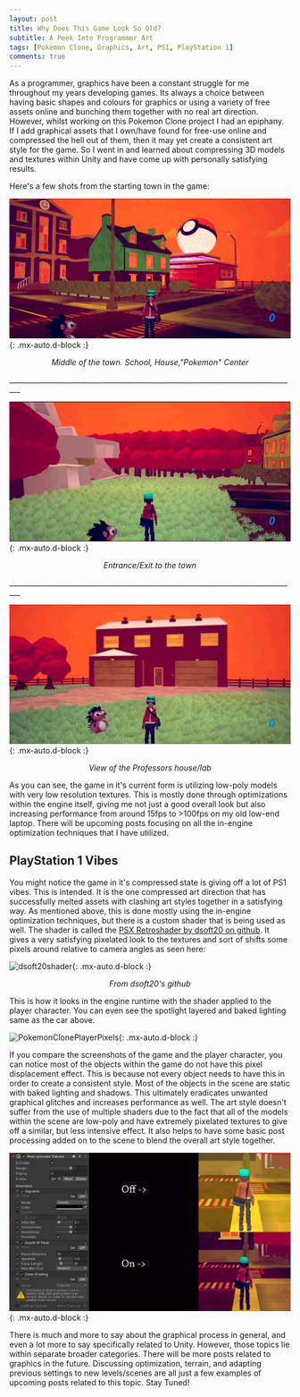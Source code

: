 ```yaml
---
layout: post
title: Why Does This Game Look So Old?
subtitle: A Peek Into Programmer Art
tags: [Pokemon Clone, Graphics, Art, PS1, PlayStation 1]
comments: true
---
```


As a programmer, graphics have been a constant struggle for me throughout my years developing games. Its always a choice between having basic shapes and colours for graphics or using a variety of free assets online and bunching them together with no real art direction. However, whilst working on this Pokemon Clone project I had an epiphany. If I add graphical assets that I own/have found for free-use online and compressed the hell out of them, then it may yet create a consistent art style for the game. So I went in and learned about compressing 3D models and textures within Unity and have come up with personally satisfying results.

Here's a few shots from the starting town in the game:

![GameShot1](/assets/img/GameShot1.png){: .mx-auto.d-block :}
<div align="center"><i>Middle of the town. School, House,"Pokemon" Center</i></div>

<p>_________________________________________________________________________________</p>

![GameShot2](/assets/img/GameShot2.png){: .mx-auto.d-block :}
<div align="center"><i>Entrance/Exit to the town</i></div>

<p>_________________________________________________________________________________</p>

![GameShot3](/assets/img/GameShot3.png){: .mx-auto.d-block :}
<div align="center"><i>View of the Professors house/lab</i></div>

As you can see, the game in it's current form is utilizing low-poly models with very low resolution textures. This is mostly done through optimizations within the engine itself, giving me not just a good overall look but also increasing performance from around 15fps to >100fps on my old low-end laptop. There will be upcoming posts focusing on all the in-engine optimization techniques that I have utilized.

## PlayStation 1 Vibes

You might notice the game in it's compressed state is giving off a lot of PS1 vibes. This is intended. It is the one compressed art direction that has successfully melted assets with clashing art styles together in a satisfying way. As mentioned above, this is done mostly using the in-engine optimization techniques, but there is a custom shader that is being used as well. The shader is called the [PSX Retroshader by dsoft20 on github](hhttps://github.com/dsoft20/psx_retroshader). It gives a very satisfying pixelated look to the textures and sort of shifts some pixels around relative to camera angles as seen here: 

![dsoft20shader](https://camo.githubusercontent.com/dadfa3aa3999588b8729968460b34f1db8eb8c42183914bef7dcc8ab95028a44/687474703a2f2f692e696d6775722e636f6d2f6d7934333851582e676966){: .mx-auto.d-block :}
<div align="center"><i>From dsoft20's github</i></div>

This is how it looks in the engine runtime with the shader applied to the player character. You can even see the spotlight layered and baked lighting same as the car above.

![PokemonClonePlayerPixels](/assets/img/PokemonClonePlayerPixels.gif){: .mx-auto.d-block :}

If you compare the screenshots of the game and the player character, you can notice most of the objects within the game do not have this pixel displacement effect. This is because not every object needs to have this in order to create a consistent style. Most of the objects in the scene are static with baked lighting and shadows. This ultimately eradicates unwanted graphical glitches and increases performance as well. The art style doesn't suffer from the use of multiple shaders due to the fact that all of the models within the scene are low-poly and have extremely pixelated textures to give off a similar, but less intensive effect. It also helps to have some basic post processing added on to the scene to blend the overall art style together. 

![PostProcessingSetting](/assets/img/PostProcessing.png){: .mx-auto.d-block :}

There is much and more to say about the graphical process in general, and even a lot more to say specifically related to Unity. However, those topics lie within separate broader categories. There will be more posts related to graphics in the future. Discussing optimization, terrain, and adapting previous settings to new levels/scenes are all just a few examples of upcoming posts related to this topic. Stay Tuned!